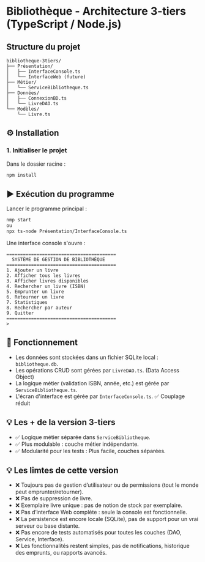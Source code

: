 # Bibliothèque - Architecture 3-tiers (TypeScript / Node.js)

## Structure du projet

```
bibliotheque-3tiers/
├── Présentation/
│   ├── InterfaceConsole.ts
│   └── InterfaceWeb (future)
├── Métier/
│   └── ServiceBibliotheque.ts
├── Données/
│   ├── ConnexionBD.ts
│   └── LivreDAO.ts
└── Modèles/
    └── Livre.ts
```

## ⚙️ Installation

### 1. Initialiser le projet

Dans le dossier racine :

```bash
npm install
```

## ▶️ Exécution du programme

Lancer le programme principal :

```bash
nmp start
ou
npx ts-node Présentation/InterfaceConsole.ts
```
Une interface console s'ouvre :

```
========================================
  SYSTÈME DE GESTION DE BIBLIOTHÈQUE
========================================
1. Ajouter un livre
2. Afficher tous les livres
3. Afficher livres disponibles
4. Rechercher un livre (ISBN)
5. Emprunter un livre
6. Retourner un livre
7. Statistiques
8. Rechercher par auteur
9. Quitter
========================================
>
```
## 💾 Fonctionnement

- Les données sont stockées dans un fichier SQLite local : `bibliotheque.db`.
- Les opérations CRUD sont gérées par `LivreDAO.ts`. (Data Access Object)
- La logique métier (validation ISBN, année, etc.) est gérée par `ServiceBibliotheque.ts`.
- L'écran d'interface est gérée par `InterfaceConsole.ts`. ✅ Couplage réduit

## 💡 Les + de la version 3-tiers

- ✅ Logique métier séparée dans `ServiceBibliotheque`.
- ✅ Plus modulable : couche métier indépendante.
- ✅ Modularité pour les tests : Plus facile, couches séparées.

## 💡 Les limtes de cette version

- ❌ Toujours pas de gestion d’utilisateur ou de permissions (tout le monde peut emprunter/retourner).
- ❌ Pas de suppression de livre.
- ❌ Exemplaire livre unique : pas de notion de stock par exemplaire.
- ❌ Pas d’interface Web complète : seule la console est fonctionnelle.
- ❌ La persistence est encore locale (SQLite), pas de support pour un vrai serveur ou base distante.
- ❌ Pas encore de tests automatisés pour toutes les couches (DAO, Service, Interface).
- ❌ Les fonctionnalités restent simples, pas de notifications, historique des emprunts, ou rapports avancés.